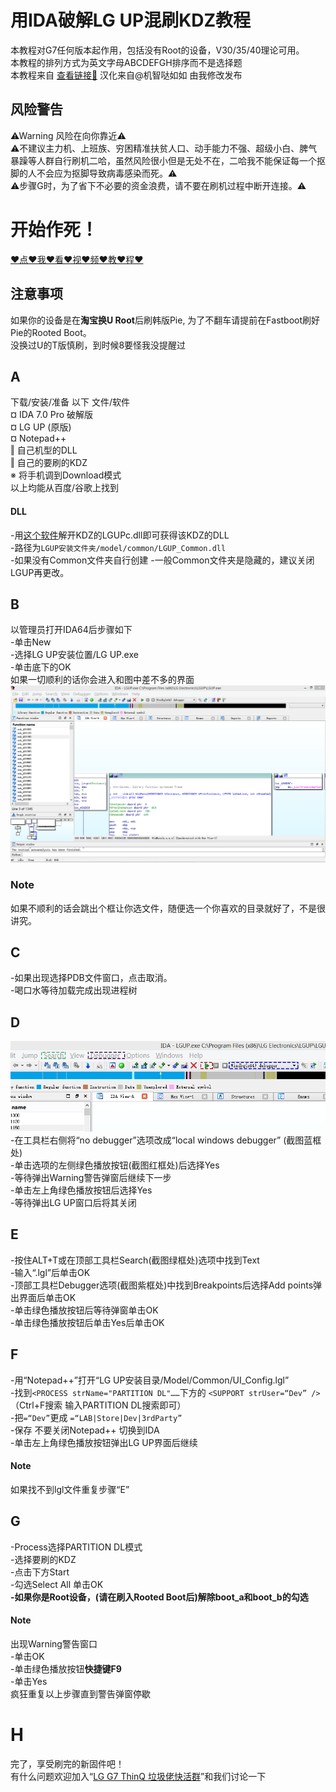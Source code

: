 # 用IDA破解LG UP混刷KDZ教程
本教程对G7任何版本起作用，包括没有Root的设备，V30/35/40理论可用。 <br />
本教程的排列方式为英文字母ABCDEFGH排序而不是选择题 <br />
本教程来自 [查看链接🔗](https://forum.xda-developers.com/lg-g7-thinq/how-to/tutorial-install-korean-pie-kdz-g7-t3892700)  汉化来自@机智哒如如 由我修改发布
## 风险警告
⚠Warning 风险在向你靠近⚠<br />
⚠不建议主力机、上班族、穷困精准扶贫人口、动手能力不强、超级小白、脾气暴躁等人群自行刷机二哈，虽然风险很小但是无处不在，二哈我不能保证每一个抠脚的人不会应为抠脚导致病毒感染而死。⚠<br />
⚠步骤G时，为了省下不必要的资金浪费，请不要在刷机过程中断开连接。⚠<br />

# 开始作死！
[❤点❤我❤看❤视❤频❤教❤程❤](https://www.bilibili.com/video/av45261978/#reply1436800150)

## 注意事项
如果你的设备是在**淘宝换U Root**后刷韩版Pie, 为了不翻车请提前在Fastboot刷好Pie的Rooted Boot。 <br />
没换过U的T版慎刷，到时候8要怪我没提醒过<br />
## A
下载/安装/准备 以下 文件/软件 <br />
¤ IDA 7.0 Pro 破解版 <br />
¤ LG UP (原版) <br />
¤ Notepad++ <br />
‖ 自己机型的DLL <br />
‖ 自己的要刷的KDZ <br />
※ 将手机调到Download模式 <br />
以上均能从百度/谷歌上找到 <br />

#### DLL
-用[这个软件](https://www.lanzous.com/i3aj9cd?t)解开KDZ的LGUPc.dll即可获得该KDZ的DLL <br />
-路径为`LGUP安装文件夹/model/common/LGUP_Common.dll` <br />
-如果没有Common文件夹自行创建
-一般Common文件夹是隐藏的，建议关闭LGUP再更改。
## B
以管理员打开IDA64后步骤如下 <br />
-单击New <br />
-选择LG UP安装位置/LG UP.exe <br />
-单击底下的OK <br />
如果一切顺利的话你会进入和图中差不多的界面 <br />
![截图](/1.png)  <br />
### Note
如果不顺利的话会跳出个框让你选文件，随便选一个你喜欢的目录就好了，不是很讲究。
## C
-如果出现选择PDB文件窗口，点击取消。 <br />
-喝口水等待加载完成出现进程树 <br />
## D
![截图2](/2.png) <br />
-在工具栏右侧将“no debugger”选项改成“local windows debugger” (截图蓝框处)<br />
-单击选项的左侧绿色播放按钮(截图红框处)后选择Yes <br />
-等待弹出Warning警告弹窗后继续下一步 <br />
-单击左上角绿色播放按钮后选择Yes <br />
-等待弹出LG UP窗口后将其关闭 <br />
## E
-按住ALT+T或在顶部工具栏Search(截图绿框处)选项中找到Text <br />
-输入“.lgl”后单击OK <br />
-顶部工具栏Debugger选项(截图紫框处)中找到Breakpoints后选择Add points弹出界面后单击OK <br />
-单击绿色播放按钮后等待弹窗单击OK <br />
-单击绿色播放按钮后单击Yes后单击OK <br />

## F
-用“Notepad++”打开“LG UP安装目录/Model/Common/UI_Config.lgl” <br />
-找到`<PROCESS strName="PARTITION DL"……`下方的
`<SUPPORT strUser=“Dev” /> `（Ctrl+F搜索 输入PARTITION DL搜索即可） <br />
-把`=“Dev”`更成 `=“LAB|Store|Dev|3rdParty” `<br />
-保存 不要关闭Notepad++ 切换到IDA <br />
-单击左上角绿色播放按钮弹出LG UP界面后继续 <br />
#### Note
如果找不到lgl文件重复步骤“E”

## G
-Process选择PARTITION DL模式 <br />
-选择要刷的KDZ <br />
-点击下方Start <br />
-勾选Select All 单击OK <br />
**-如果你是Root设备，(请在刷入Rooted Boot后)解除boot_a和boot_b的勾选** <br />
#### Note
出现Warning警告窗口 <br />
-单击OK <br />
-单击绿色播放按钮**快捷键F9** <br />
-单击Yes <br />
疯狂重复以上步骤直到警告弹窗停歇 <br />
# H
完了，享受刷完的新固件吧！ <br />
有什么问题欢迎加入“[LG G7 ThinQ 垃圾佬快活群](https://jq.qq.com/?_wv=1027&k=5KEkuSU)”和我们讨论一下

